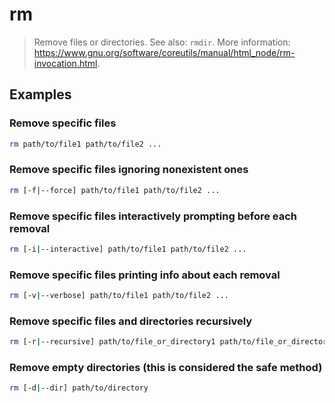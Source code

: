# rm

> Remove files or directories. See also: `rmdir`. More information: <https://www.gnu.org/software/coreutils/manual/html_node/rm-invocation.html>.

## Examples

### Remove specific files

```bash
rm path/to/file1 path/to/file2 ...
```

### Remove specific files ignoring nonexistent ones

```bash
rm [-f|--force] path/to/file1 path/to/file2 ...
```

### Remove specific files interactively prompting before each removal

```bash
rm [-i|--interactive] path/to/file1 path/to/file2 ...
```

### Remove specific files printing info about each removal

```bash
rm [-v|--verbose] path/to/file1 path/to/file2 ...
```

### Remove specific files and directories recursively

```bash
rm [-r|--recursive] path/to/file_or_directory1 path/to/file_or_directory2 ...
```

### Remove empty directories (this is considered the safe method)

```bash
rm [-d|--dir] path/to/directory
```
